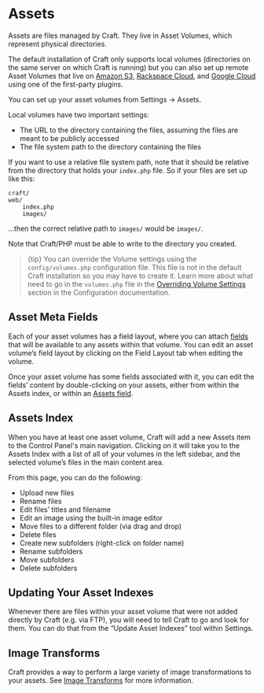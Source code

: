 Assets
======

Assets are files managed by Craft. They live in Asset Volumes, which represent physical directories. 

The default installation of Craft only supports local volumes (directories on the same server on which Craft is running) but you can also set up remote Asset Volumes that live on [Amazon S3](), [Rackspace Cloud](), and [Google Cloud]() using one of the first-party plugins.

You can set up your asset volumes from Settings → Assets. 

Local volumes have two important settings:

* The URL to the directory containing the files, assuming the files are meant to be publicly accessed
* The file system path to the directory containing the files

If you want to use a relative file system path, note that it should be relative from the directory that holds your `index.php` file. So if your files are set up like this:

    craft/
	web/
		index.php
		images/

…then the correct relative path to `images/` would be `images/`.

Note that Craft/PHP must be able to write to the directory you created.

> {tip} You can override the Volume settings using the `config/volumes.php` configuration file. This file is not in the default Craft installation so you may have to create it. Learn more about what need to go in the `volumes.php` file in the [Overriding Volume Settings](configuration.md#overriding-volume-settings) section in the Configuration documentation.

## Asset Meta Fields

Each of your asset volumes has a field layout, where you can attach [fields](fields.md) that will be available to any assets within that volume. You can edit an asset volume’s field layout by clicking on the Field Layout tab when editing the volume.

Once your asset volume has some fields associated with it, you can edit the fields’ content by double-clicking on your assets, either from within the Assets index, or within an [Assets field](assets-fields.md).

## Assets Index

When you have at least one asset volume, Craft will add a new Assets item to the Control Panel's main navigation. Clicking on it will take you to the Assets Index with a list of all of your volumes in the left sidebar, and the selected volume’s files in the main content area.

From this page, you can do the following:

* Upload new files
* Rename files
* Edit files’ titles and filename
* Edit an image using the built-in image editor
* Move files to a different folder (via drag and drop)
* Delete files
* Create new subfolders (right-click on folder name)
* Rename subfolders
* Move subfolders
* Delete subfolders

## Updating Your Asset Indexes

Whenever there are files within your asset volume that were not added directly by Craft (e.g. via FTP), you will need to tell Craft to go and look for them. You can do that from the “Update Asset Indexes” tool within Settings.

## Image Transforms

Craft provides a way to perform a large variety of image transformations to your assets. See [Image Transforms](image-transforms.md) for more information.